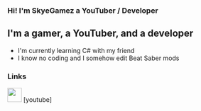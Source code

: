 ### Hi! I'm SkyeGamez a YouTuber / Developer

## I'm a gamer, a YouTuber, and a developer
- I'm currently learning C# with my friend
- I know no coding and I somehow edit Beat Saber mods

### Links
<img height="32" width="32" src="https://cdn.jsdelivr.net/npm/simple-icons@v5/icons/youtube.svg" /> [youtube]

